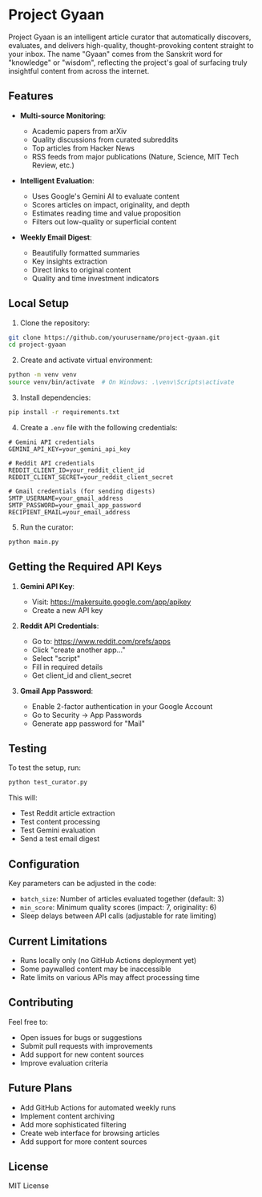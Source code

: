 # Project Gyaan

Project Gyaan is an intelligent article curator that automatically discovers, evaluates, and delivers high-quality, thought-provoking content straight to your inbox. The name "Gyaan" comes from the Sanskrit word for "knowledge" or "wisdom", reflecting the project's goal of surfacing truly insightful content from across the internet.

## Features

- **Multi-source Monitoring**:
  - Academic papers from arXiv
  - Quality discussions from curated subreddits
  - Top articles from Hacker News
  - RSS feeds from major publications (Nature, Science, MIT Tech Review, etc.)

- **Intelligent Evaluation**:
  - Uses Google's Gemini AI to evaluate content
  - Scores articles on impact, originality, and depth
  - Estimates reading time and value proposition
  - Filters out low-quality or superficial content

- **Weekly Email Digest**:
  - Beautifully formatted summaries
  - Key insights extraction
  - Direct links to original content
  - Quality and time investment indicators

## Local Setup

1. Clone the repository:
```bash
git clone https://github.com/yourusername/project-gyaan.git
cd project-gyaan
```

2. Create and activate virtual environment:
```bash
python -m venv venv
source venv/bin/activate  # On Windows: .\venv\Scripts\activate
```

3. Install dependencies:
```bash
pip install -r requirements.txt
```

4. Create a `.env` file with the following credentials:
```env
# Gemini API credentials
GEMINI_API_KEY=your_gemini_api_key

# Reddit API credentials
REDDIT_CLIENT_ID=your_reddit_client_id
REDDIT_CLIENT_SECRET=your_reddit_client_secret

# Gmail credentials (for sending digests)
SMTP_USERNAME=your_gmail_address
SMTP_PASSWORD=your_gmail_app_password
RECIPIENT_EMAIL=your_email_address
```

5. Run the curator:
```bash
python main.py
```

## Getting the Required API Keys

1. **Gemini API Key**:
   - Visit: https://makersuite.google.com/app/apikey
   - Create a new API key

2. **Reddit API Credentials**:
   - Go to: https://www.reddit.com/prefs/apps
   - Click "create another app..."
   - Select "script"
   - Fill in required details
   - Get client_id and client_secret

3. **Gmail App Password**:
   - Enable 2-factor authentication in your Google Account
   - Go to Security → App Passwords
   - Generate app password for "Mail"

## Testing

To test the setup, run:
```bash
python test_curator.py
```

This will:
- Test Reddit article extraction
- Test content processing
- Test Gemini evaluation
- Send a test email digest

## Configuration

Key parameters can be adjusted in the code:
- `batch_size`: Number of articles evaluated together (default: 3)
- `min_score`: Minimum quality scores (impact: 7, originality: 6)
- Sleep delays between API calls (adjustable for rate limiting)

## Current Limitations

- Runs locally only (no GitHub Actions deployment yet)
- Some paywalled content may be inaccessible
- Rate limits on various APIs may affect processing time

## Contributing

Feel free to:
- Open issues for bugs or suggestions
- Submit pull requests with improvements
- Add support for new content sources
- Improve evaluation criteria

## Future Plans

- Add GitHub Actions for automated weekly runs
- Implement content archiving
- Add more sophisticated filtering
- Create web interface for browsing articles
- Add support for more content sources

## License

MIT License